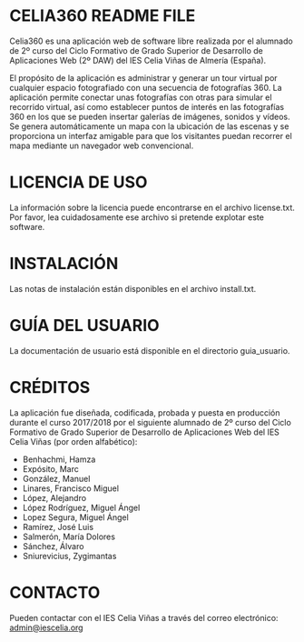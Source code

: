 # CELIA360 README FILE

Celia360 es una aplicación web de software libre realizada por el alumnado
de 2º curso del Ciclo Formativo de Grado Superior de Desarrollo de Aplicaciones
Web (2º DAW) del IES Celia Viñas de Almería (España).

El propósito de la aplicación es administrar y generar un tour virtual por
cualquier espacio fotografiado con una secuencia de fotografías 360. La
aplicación permite conectar unas fotografías con otras para simular el recorrido
virtual, así como establecer puntos de interés en las fotografías 360 en los
que se pueden insertar galerías de imágenes, sonidos y vídeos. Se genera
automáticamente un mapa con la ubicación de las escenas y se proporciona
un interfaz amigable para que los visitantes puedan recorrer el mapa mediante
un navegador web convencional.


# LICENCIA DE USO

La información sobre la licencia puede encontrarse en el archivo license.txt.
Por favor, lea cuidadosamente ese archivo si pretende explotar este software.


# INSTALACIÓN

Las notas de instalación están disponibles en el archivo install.txt.


# GUÍA DEL USUARIO

La documentación de usuario está disponible en el directorio guia_usuario.


# CRÉDITOS

La aplicación fue diseñada, codificada, probada y puesta en producción durante
el curso 2017/2018 por el siguiente alumnado de 2º curso del Ciclo Formativo de 
Grado Superior de Desarrollo de Aplicaciones Web del IES Celia Viñas 
(por orden alfabético):
- Benhachmi, Hamza
- Expósito, Marc
- González, Manuel
- Linares, Francisco Miguel
- López, Alejandro
- López Rodríguez, Miguel Ángel
- Lopez Segura, Miguel Ángel
- Ramírez, José Luis
- Salmerón, María Dolores
- Sánchez, Álvaro
- Sniurevicius, Zygimantas


# CONTACTO

Pueden contactar con el IES Celia Viñas a través del correo electrónico:
admin@iescelia.org